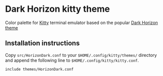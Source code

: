 # Dark Horizon kitty theme
Color palette for [Kitty](https://sw.kovidgoyal.net/kitty/) terminal emulator based on the popular [Dark Horizon theme](https://github.com/mcagampan/dark-horizon)

## Installation instructions
Copy `src/HorizonDark.conf` to your `$HOME/.config/kitty/themes/` directory and append the following line to `$HOME/.config/kitty/kitty.conf`.

```
include themes/HorizonDark.conf
```
